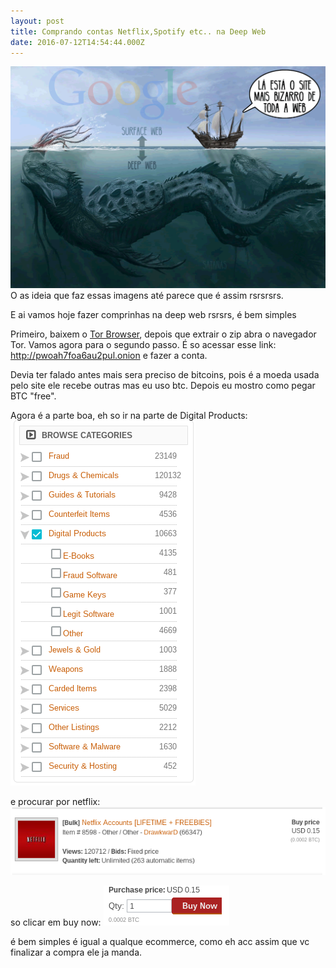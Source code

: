 ```yaml
---
layout: post
title: Comprando contas Netflix,Spotify etc.. na Deep Web
date: 2016-07-12T14:54:44.000Z
---
```

<img src="images/fulls/deep.png" class="fit image">
O as ideia que faz essas imagens até parece que é assim rsrsrsrs.


E ai vamos hoje fazer comprinhas na deep web rsrsrs, é bem simples 

Primeiro, baixem o <a href="https://www.torproject.org/projects/torbrowser.html.en">Tor Browser</a>, depois que extrair o zip abra o navegador Tor.
Vamos agora para o segundo passo. É so acessar esse link: http://pwoah7foa6au2pul.onion e fazer a conta.

Devia ter falado antes mais sera preciso de bitcoins, pois é a moeda usada pelo site ele recebe outras mas eu uso btc. Depois eu mostro como pegar BTC "free".

Agora é a parte boa, eh so ir na parte de Digital Products:
<img src="images/fulls/digital.png" class="fit image">
 
e procurar por netflix:
<img src="images/fulls/netflix.png" class="fit image">

so clicar em buy now:
<img src="images/fulls/buy.png" class="fit image">

é bem simples é igual a qualque ecommerce, como eh acc assim que vc finalizar a compra ele ja manda. 